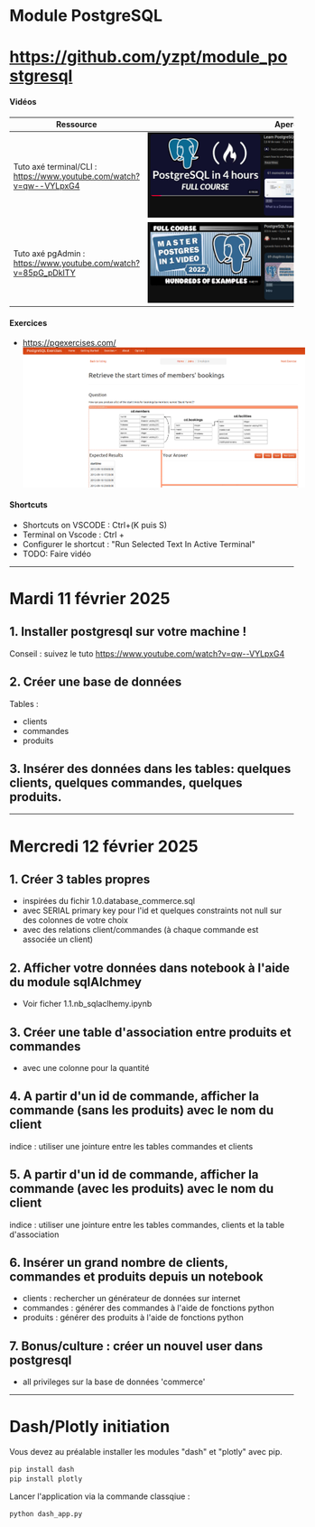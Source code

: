 # Module PostgreSQL

# https://github.com/yzpt/module_postgresql

#### Vidéos

| Ressource | Aperçu |
|-----------|--------|
| Tuto axé terminal/CLI : <br> https://www.youtube.com/watch?v=qw--VYLpxG4 | <img src="img/image-1.png" alt="alt text" style="max-width: 500px;"> |
| Tuto axé pgAdmin :<br> https://www.youtube.com/watch?v=85pG_pDkITY | <img src="img/image.png" alt="alt text" style="max-width: 500px;"> |

#### Exercices

* https://pgexercises.com/
  <img src="img/image-2.png" alt="alt text" style="max-width: 500px;">

#### Shortcuts 
- Shortcuts on VSCODE : Ctrl+(K puis S)
- Terminal on Vscode : Ctrl + 
- Configurer le shortcut : "Run Selected Text In Active Terminal"
- TODO: Faire vidéo

<hr>

# Mardi 11 février 2025
## 1. Installer postgresql sur votre machine !
Conseil : suivez le tuto https://www.youtube.com/watch?v=qw--VYLpxG4


## 2. Créer une base de données
Tables :
- clients
- commandes
- produits

## 3. Insérer des données dans les tables: quelques clients, quelques commandes, quelques produits.


<hr>

# Mercredi 12 février 2025

## 1. Créer 3 tables propres
- inspirées du fichir 1.0.database_commerce.sql
- avec SERIAL primary key pour l'id et quelques constraints not null sur des colonnes de votre choix
- avec des relations client/commandes (à chaque commande est associée un client)

## 2. Afficher votre données dans notebook à l'aide du module sqlAlchmey 
- Voir ficher 1.1.nb_sqlaclhemy.ipynb

## 3. Créer une table d'association entre produits et commandes
- avec une colonne pour la quantité

## 4. A partir d'un id de commande, afficher la commande (sans les produits) avec le nom du client
  indice : utiliser une jointure entre les tables commandes et clients
  
## 5. A partir d'un id de commande, afficher la commande (avec les produits) avec le nom du client
  indice : utiliser une jointure entre les tables commandes, clients et la table d'association

## 6. Insérer un grand nombre de clients, commandes et produits depuis un notebook
- clients : rechercher un générateur de données sur internet
- commandes : générer des commandes à l'aide de fonctions python
- produits : générer des produits à l'aide de fonctions python

## 7. Bonus/culture : créer un nouvel user dans postgresql
- all privileges sur la base de données 'commerce'





<hr>

# Dash/Plotly initiation

Vous devez au préalable installer les modules "dash" et "plotly" avec pip.

```bash
pip install dash
pip install plotly
```

Lancer l'application via la commande classqiue :
```bash
python dash_app.py
```
